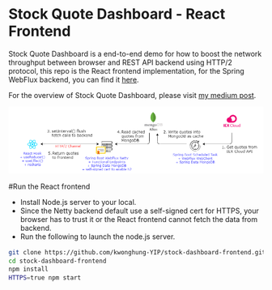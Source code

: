 # Stock Quote Dashboard - React Frontend

Stock Quote Dashboard is a end-to-end demo for how to boost the network throughput between browser and REST API backend using HTTP/2 protocol, this repo is the React frontend implementation, for the Spring WebFlux backend, you can find it [here](https://github.com/kwonghung-YIP/stock-dashboard-backend).

For the overview of Stock Quote Dashboard, please visit [my medium post](https://kwonghung-yip.medium.com/a-demo-for-http-2-multiplexing-with-spring-webflux-netty-and-react-9a1a62d8fb61?sk=eda397c3fcd1a8dd39597bbcb863de71).

![Application architecture](/architecture.png)

#Run the React frontend

* Install Node.js server to your local.
* Since the Netty backend default use a self-signed cert for HTTPS, your browser has to trust it or the React frontend cannot fetch the data from backend.
* Run the following to launch the node.js server.

```bash
git clone https://github.com/kwonghung-YIP/stock-dashboard-frontend.git
cd stock-dashboard-frontend
npm install
HTTPS=true npm start
```

